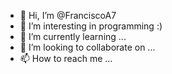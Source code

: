 - 👋 Hi, I’m @FranciscoA7
- 👀 I’m interesting in programming :)
- 🌱 I’m currently learning ...
- 💞️ I’m looking to collaborate on ...
- 📫 How to reach me ...

<!---
FranciscoA7/FranciscoA7 is a ✨ special ✨ repository because its `README.md` (this file) appears on your GitHub profile.
You can click the Preview link to take a look at your changes.
--->
